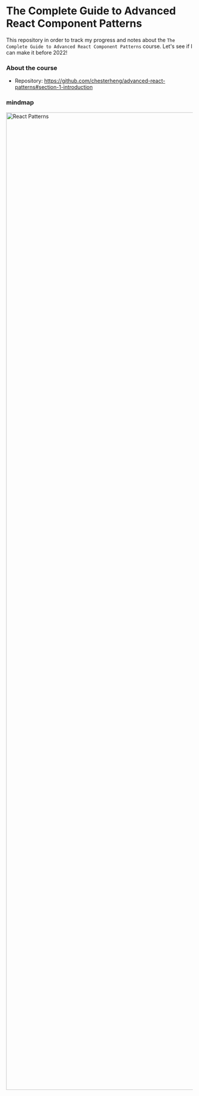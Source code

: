 # The Complete Guide to Advanced React Component Patterns

This repository in order to track my progress and notes about the `The Complete Guide to Advanced React Component Patterns` course.
Let's see if I can make it before 2022!

### About the course

- Repository: https://github.com/chesterheng/advanced-react-patterns#section-1-introduction

### mindmap

<img width="2637" alt="React Patterns" src="https://user-images.githubusercontent.com/16135027/205483392-bc91a1a6-50a2-42b1-94e7-056c39ccbba3.png">


